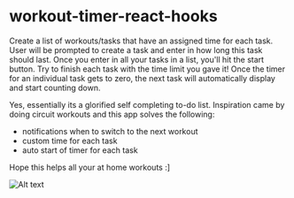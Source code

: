 # workout-timer-react-hooks
Create a list of workouts/tasks that have an assigned time for each task.
User will be prompted to create a task and enter in how long this task should last.
Once you enter in all your tasks in a list, you'll hit the start button. 
Try to finish each task with the time limit you gave it!
Once the timer for an individual task gets to zero, the next task will automatically display and start counting down.

Yes, essentially its a glorified self completing to-do list.
Inspiration came by doing circuit workouts and this app solves the following:
- notifications when to switch to the next workout
- custom time for each task
- auto start of timer for each task

Hope this helps all your at home workouts :]



![Alt text](workout-timer-react-hooks/src/initial-mockup.png?raw=true "Mockup")
